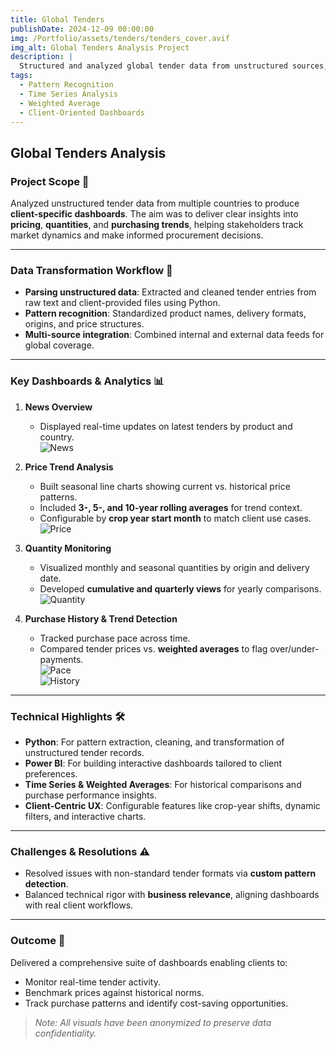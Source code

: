 ```yaml
---
title: Global Tenders
publishDate: 2024-12-09 00:00:00
img: /Portfolio/assets/tenders/tenders_cover.avif
img_alt: Global Tenders Analysis Project
description: |
  Structured and analyzed global tender data from unstructured sources, enabling clients to monitor prices, volumes, and market dynamics through custom dashboards. Focused on pattern recognition, trend analysis, and weighted pricing.
tags:
  - Pattern Recognition
  - Time Series Analysis
  - Weighted Average
  - Client-Oriented Dashboards
---
```


## Global Tenders Analysis

### Project Scope 📌
Analyzed unstructured tender data from multiple countries to produce **client-specific dashboards**. The aim was to deliver clear insights into **pricing**, **quantities**, and **purchasing trends**, helping stakeholders track market dynamics and make informed procurement decisions.

---

### Data Transformation Workflow 🔄
- **Parsing unstructured data**: Extracted and cleaned tender entries from raw text and client-provided files using Python.
- **Pattern recognition**: Standardized product names, delivery formats, origins, and price structures.
- **Multi-source integration**: Combined internal and external data feeds for global coverage.

---

### Key Dashboards & Analytics 📊

1. **News Overview**  
   - Displayed real-time updates on latest tenders by product and country.  
   ![News](/Portfolio/assets/tenders/1_Power_BI_Analysis.png)

2. **Price Trend Analysis**  
   - Built seasonal line charts showing current vs. historical price patterns.  
   - Included **3-, 5-, and 10-year rolling averages** for trend context.  
   - Configurable by **crop year start month** to match client use cases.  
   ![Price](/Portfolio/assets/tenders/2_Power_BI_Analysis.png)

3. **Quantity Monitoring**  
   - Visualized monthly and seasonal quantities by origin and delivery date.  
   - Developed **cumulative and quarterly views** for yearly comparisons.  
   ![Quantity](/Portfolio/assets/tenders/3_Power_BI_Analysis.png)

4. **Purchase History & Trend Detection**  
   - Tracked purchase pace across time.  
   - Compared tender prices vs. **weighted averages** to flag over/under-payments.  
   ![Pace](/Portfolio/assets/tenders/4_Power_BI_Analysis.png)  
   ![History](/Portfolio/assets/tenders/5_Power_BI_Analysis.png)

---

### Technical Highlights 🛠️
- **Python**: For pattern extraction, cleaning, and transformation of unstructured tender records.
- **Power BI**: For building interactive dashboards tailored to client preferences.
- **Time Series & Weighted Averages**: For historical comparisons and purchase performance insights.
- **Client-Centric UX**: Configurable features like crop-year shifts, dynamic filters, and interactive charts.

---

### Challenges & Resolutions ⚠️
- Resolved issues with non-standard tender formats via **custom pattern detection**.
- Balanced technical rigor with **business relevance**, aligning dashboards with real client workflows.

---

### Outcome 🎯
Delivered a comprehensive suite of dashboards enabling clients to:
- Monitor real-time tender activity.
- Benchmark prices against historical norms.
- Track purchase patterns and identify cost-saving opportunities.

> *Note: All visuals have been anonymized to preserve data confidentiality.*
